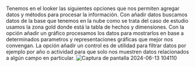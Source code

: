 Tenemos en el looker las siguientes opciones que nos permiten agregar datos y métodos para procesar la información.
Con añadir datos buscamos datos de la base que tenemos en la nube como se trata del caso de estudio usamos
la zona gold donde está la tabla de hechos y dimensiones.
Con la opción añadir un gráfico procesamos los datos para mostrarlos en base a determinados parametros y
representaciones gráficas que mejor nos convengan.
La opción añadir un control es de utilidad para filtrar datos por ejemplo por año o actividad para que 
solo nos muestren datos relacionados a algún campo en particular.
![Captura de pantalla 2024-06-13 104110](https://github.com/scriptgit/TravesiaVacacional/assets/38197638/ed73db5e-26ce-4c57-a7b5-1613d4d2be26)
